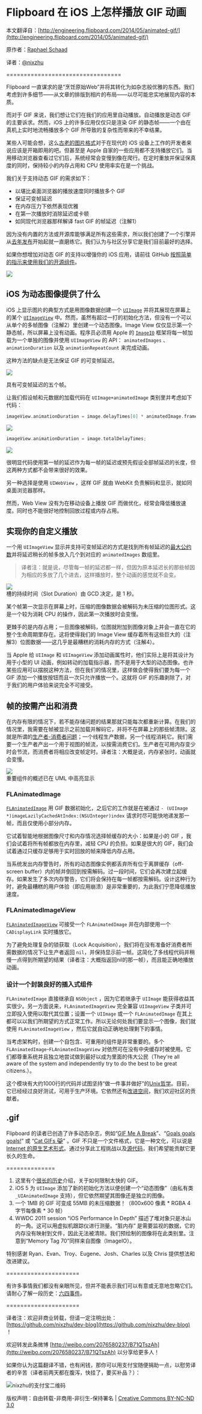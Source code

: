 # Flipboard 在 iOS 上怎样播放 GIF 动画

本文翻译自：[http://engineering.flipboard.com/2014/05/animated-gif/](http://engineering.flipboard.com/2014/05/animated-gif/)

原作者：[Raphael Schaad](https://twitter.com/raphaelschaad)

译者：[@nixzhu](https://twitter.com/nixzhu)

=================================

Flipboard 一直谋求的是“烹饪原始Web”并将其转化为如杂志般优雅的东西。我们考虑到许多细节——从文章的排版到相片的布局——以尽可能忠实地展现内容的本质。

而对于 GIF 来说，我们想让它们在我们的应用里自动播放。自动播放是动态 GIF 的主要诉求。然而，iOS 上的许多应用仅仅只是渲染 GIF 的静态帧——一个由在真机上实时地流畅播放多个 GIF 所导致的复杂性而带来的不幸结果。

某些人可能会想，这么[古老的图片格式][1]对于在现代的 iOS 设备上工作的开发者来说应该是开箱即用的吧。但甚至是 Apple 自家的一些应用都不支持播放它们。当用移动浏览器查看过它们后，系统经常会变慢到像在爬行。在定时重放并保证保真度的同时，保持较小的内存占用和 CPU 使用率实在是一个挑战。

我们关于支持动态 GIF 的需求如下：

* 以堪比桌面浏览器的播放速度同时播放多个 GIF 
* 保证可变帧延迟
* 在内存压力下依然表现优雅
* 在第一次播放时消除延迟或卡顿
* 如同现代浏览器那样解译 fast GIF 的帧延迟（注解1）

因为没有内置的方法或开源库能够满足所有这些需求，所以我们创建了一个引擎并从[去年发布][2]开始起就一直磨练它。我们认为与社区分享它是我们目前最好的选择。

如果你想增加对动态 GIF 的支持以增强你的 iOS 应用，请前往 GitHub [按照简单的指示来使用我们的开源组件][3]。

![][4]

## iOS 为动态图像提供了什么

iOS 上显示图片的典型方式是用图像数据创建一个 [`UIImage`][5] 并将其展现在屏幕上的某个 [`UIImageView`][6] 中。然而，虽然有超过一打的初始化方法，但没有一个可以从单个的多帧图像（注解2）里创建一个动态图像。Image View 仅仅显示第一个静态帧，所以屏幕上没有动画。程序员必须用 Apple 的 [`ImageIO`][7] 框架将每一帧加载为一个单独的图像并使用 `UIImageView` 的 API： `animatedImages` 、`animationDuration` 以及 `animationRepeatCount` 来完成动画。

这种方法的缺点是无法保证 GIF 的可变帧延迟。

![][8]

具有可变帧延迟的五个帧。

让我们假设帧和元数据的加载代码在 `UIImage+animatedImage`  类别里并考虑如下代码：

```Objective-C
imageView.animationDuration = image.delayTimes[0] * animatedImage.frameCount;
```

![][9]

```Objective-C
imageView.animationDuration = image.totalDelayTimes;
```

![][10]

很明显代码使用第一帧的延迟作为每一帧的延迟或预先假设全部帧延迟的长度，但这两种方式都不会带来很好的效果。

另一种选择是使用 `UIWebView` ，这样 GIF 就由 WebKit 负责解码和显示，就如同桌面浏览器那样。

然而，Web View 没有为在移动设备上播放 GIF 而做优化，经常会降低播放速度。同时也不能很好地控制回放过程或内存占用。

## 实现你的自定义播放

一个用 `UIImageView` 显示并支持可变帧延迟的方式是找到所有帧延迟的[最大公约数][11]并将延迟稍长的帧多放入几个到对应的 `animatedImages` 数组里。

>译者注：就是说，尽管每一帧的延迟都一样，但因为原本延迟长的那些帧因为相应的多放了几个进去，这样播放时，整个动画的感觉就不会变。

![][12]  
槽的持续时间（Slot Duration）由 GCD 决定，是 1 秒。

某个帧第一次显示在屏幕上时，压缩的图像数据会被解码为未压缩的位图形式。这是一个较为消耗 CPU 的操作，因此第一次播放时会变慢。

更棘手的是内存占用；一旦图像被解码，位图就附加到图像对象上并会一直在它的整个生命周期里存在。这将使得我们的 Image View 缓存着所有这些巨大的（注解3）位图数据——这几乎是最糟糕的消耗内存的方式（注解4）。

当 Apple 给 `UIImage` 和 `UIImageView` 添加动画属性时，他们实际上是将其设计为用于小型的 UI 动画，例如转动的加载指示器，而不是用于大型的动态图像。也许某些应用可以摆脱这种方法，但在我们的情况里，这样做会使得我们要为每一个 GIF 添加一个播放按钮而且一次只允许播放一个。这就将 GIF 的乐趣剥除了，对于我们的用户体验来说完全不可接受。

## 帧的按需产出和消费

在内存有限的情况下，若不能存储问题的结果那就只能每次都重新计算。在我们的情况里，我需要在帧被显示之前加载并解码它，并将不在屏幕上的那些帧清除。这就是所谓的[生产者-消费者问题][13]；一个线程生产数据，另一个线程消耗它。我们需要一个生产者产出一个用于视图的帧流，以按需消费它们。生产者在可用内存变少时会节流，而消费者将相应改变帧定时。译者注：大概是说，内存紧张时，动画就会变慢。

![][14]  
重要组件的概述已在 UML 中高亮显示

### FLAnimatedImage

[`FLAnimatedImage`][15] 用 GIF 数据初始化，之后它的工作就是在被通过 `- (UIImage *)imageLazilyCachedAtIndex:(NSUInteger)index` 请求时尽可能快地递发那一帧，而且仅使用小部分内存。

它试着智能地根据图像尺寸和内存情况选择帧缓存的大小：如果是小的 GIF ，我们会试着将所有帧都放在内存里，减轻 CPU 的负担。如果是很大的 GIF，我们会试着通过只缓存足够用于实时回放的帧来降低内存占用。

当系统发出内存警告时，所有的动态图像实例都丢弃所有位于离屏缓存（off-screen buffer）内的帧并倒回到按需解码。过一段时间，它们会再次建立起缓存。如果发生了多次内存警告，它们将会保持在每一帧都按需解码。设计这种行为时，避免最糟糕的用户体验（即应用崩溃）是非常重要的，为此我们宁愿降低播放速度。

### FLAnimatedImageView

[`FLAnimatedImageView`][16] 可接受一个 `FLAnimatedImage` 并在内部使用一个 `CADisplayLink` 实时播放它。

为了避免处理复杂的锁获取（Lock Acquisition），我们将在没有准备好消费者所需数据的情况下让生产者返回 `nil`，并保持显示前一帧。这简化了多线程代码并稍慢一点得到所期望的结果（译者注：大概指返回nil的那一帧），而且能正确地播放动画。

### 设计一个封装良好的插入式组件

`FLAnimatedImage` 直接继承自 `NSObject` ，因为它若继承于 `UIImage` 能获得收益其实很少。另一方面说来，`FLAnimatedImageView` 完全兼容 `UIImageView` 子类并可立即投入使用以取代其位置；设置一个 `UIImage` 或一个 `FLAnimatedImage` 在其上都可以以我们所期望的方式正常工作。所以无论何处我们要显示一个图像，我们就使用 `FLAnimatedImageView` ，然后它就自动正确地处理剩下的事情。

当考虑架构时，创建一个自包含、可重用的组件是非常重要的。多个 `FLAnimatedImage`-`FLAnimatedImageView` 对依然可在没有中央缓存时被使用。它们都尊重系统并且独立地尝试做到最好以成为里面的伟大公民（They're all aware of the system and independently try to do the best to be great citizens.）。

这个模块有大约1000行的代码并试图坚持“做一件事并做好”的[Unix哲学][17]。目前，它已经经过良好测试，可用于生产环境。它依然还有[改进空间][3]，我们欢迎社区的贡献者。

## .gif

Flipboard 的读者已创造了许多动态杂志，例如“[GIF Me A Break][18]”、“[Goals goals goals!][19]” 或 “[Cat GIFs 😹][20]” 。GIF 不只是一个文件格式，它是一种文化，可以说是[ Internet 的原生艺术形式][21]。通过分享此工程挑战以及[源代码][3]，我们希望能贡献它更长久的生命。

==============

1. 这里有个[很长的历史](https://bugzilla.mozilla.org/show_bug.cgi?id=440882)介绍，关于如何限制太快的 GIF。
2. iOS 5 为 `UIImage` 添加了新的初始化方法以便创建一个“动态图像”（由私有类 `_UIAnimatedImage` 支持），但它依然期望其图像还是独立的图像。
3. 一个 1MB 的 GIF 可变成 55MB 的未压缩数据！（800x600 像素 * RGBA 4 字节每像素 * 30 帧）
4. WWDC 2011 session “iOS Performance In Depth” 描述了堆对象只是冰山的一角。这可以用虚拟机跟踪仪进行测量。“脏内存” 是需要监视的数据，它的内存没有映射到文件，因此无法被清除。我们预绘制的图像将在此类别里。注意到“Memory Tag 70”同样来自图像（ImageIO）。


特别感谢 Ryan、Evan、Troy、Eugene、Josh、Charles 以及 Chris 提供想法和改进建议。

=====================

有许多事情我们都没有亲眼所见，但并不能表示我们可以有意或无意地忽略它们。请耐心了解一段历史：[六四事件](http://zh.wikipedia.org/wiki/%E5%85%AD%E5%9B%9B%E4%BA%8B%E4%BB%B6)。

=====================

译者注：欢迎非商业转载，但请一定注明出处：[https://github.com/nixzhu/dev-blog](https://github.com/nixzhu/dev-blog) ！

欢迎转发此条微博 [http://weibo.com/2076580237/B71QTszAh](http://weibo.com/2076580237/B71QTszAh)  以分享给更多人！

如果你认为这篇翻译不错，也有闲钱，那你可以用支付宝随便捐助一点，以慰劳译者的辛苦（译者前两天都在腹泻，快挂了，要买补品？）：

![nixzhu的支付宝二维码](https://github.com/nixzhu/dev-blog/raw/master/images/nixzhu_alipay.png)

版权声明：自由转载-非商用-非衍生-保持署名 | [Creative Commons BY-NC-ND 3.0](http://creativecommons.org/licenses/by-nc-nd/3.0/deed.zh)

[1]: http://en.wikipedia.org/wiki/Graphics_Interchange_Format#Animated_GIF "Wikipedia: Animated GIF format description"
[2]: http://inside.flipboard.com/2013/08/14/new-flipboard-update-is-out-with-gifs-for-all-and-top-stories/ "Inside Flipboard: New Flipboard Update Is Out, With GIFs For All and Top Stories"
[3]: https://github.com/Flipboard/FLAnimatedImage "FLAnimatedImage open source on GitHub"
[4]: http://engineering.flipboard.com/assets/animatedgif/flanimatedimage-flipboard.gif
[5]: https://developer.apple.com/library/ios/documentation/UIKit/Reference/UIImage_Class/Reference/Reference.html "Apple Doc: UIImage"
[6]: https://developer.apple.com/library/ios/documentation/uikit/reference/UIImageView_Class/Reference/Reference.html "Apple Doc: UIImageView"
[7]: https://developer.apple.com/library/ios/documentation/graphicsimaging/conceptual/ImageIOGuide/imageio_intro/ikpg_intro.html "Apple Doc: ImageIO"
[8]: http://engineering.flipboard.com/assets/animatedgif/frame-delays1.png
[9]: http://engineering.flipboard.com/assets/animatedgif/frame-delays2.png
[10]: http://engineering.flipboard.com/assets/animatedgif/frame-delays3.png
[11]: http://en.wikipedia.org/wiki/Greatest_common_divisor "Wikipedia: Greatest common divisor"
[12]: http://engineering.flipboard.com/assets/animatedgif/frame-delays4.png
[13]: https://en.wikipedia.org/wiki/Producer–consumer_problem "Wikipedia: Producer-consumer problem"
[14]: http://engineering.flipboard.com/assets/animatedgif/uml.png
[15]: https://github.com/Flipboard/FLAnimatedImage/blob/master/FLAnimatedImageDemo/FLAnimatedImage/FLAnimatedImage.h "Source code: FLAnimatedImage class"
[16]: https://github.com/Flipboard/FLAnimatedImage/blob/master/FLAnimatedImageDemo/FLAnimatedImage/FLAnimatedImageView.h "Source code: FLAnimatedImageView class"
[17]: http://en.wikipedia.org/wiki/Unix_philosophy#McIlroy:_A_Quarter_Century_of_Unix "Wikipedia: Unix philosophy"
[18]: https://flipboard.com/section/gif-me-a-break-bcG3Lj "Flipboard magazine: GIF Me A Break"
[19]: https://flipboard.com/section/goals-goals-goals!-b7DfXm "Flipboard magazine: Goals goals goals!"
[20]: https://flipboard.com/section/cat-gifs-%F0%9F%98%B9-b49Y6v "Flipboard magazine: Cat GIFs"
[21]: https://medium.com/message/af8673796c44 "JIF is the format, GIF is the culture"
[22]: https://flipboard.com
  